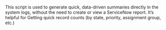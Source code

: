 This script is used to generate quick, data-driven summaries directly in the system logs, without the need to create or view a ServiceNow report.
It’s helpful for Getting quick record counts (by state, priority, assignment group, etc.)
